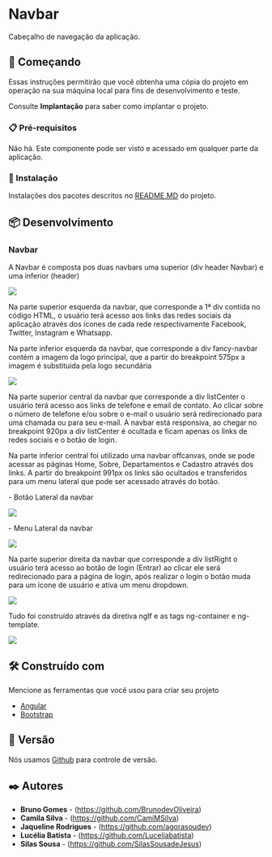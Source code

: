 # Navbar

Cabeçalho de navegação da aplicação.

## 🚀 Começando

Essas instruções permitirão que você obtenha uma cópia do projeto em operação na sua máquina local para fins de desenvolvimento e teste.

Consulte **Implantação** para saber como implantar o projeto.

### 📋 Pré-requisitos

Não há. Este componente pode ser visto e acessado em qualquer parte da aplicação.

### 🔧 Instalação

Instalações dos pacotes descritos no <a href="/README.md">README.MD</a> do projeto.

## 📦 Desenvolvimento

### Navbar
<p>A Navbar é composta pos duas navbars uma superior (div header Navbar) e uma inferior (header)</p>
<img src="/chatDialogFlow3/documentation/assets/Header_Navbar.png">
<br/>
<p>Na parte superior esquerda da navbar, que corresponde a 1ª div contida no código HTML, o usuário terá acesso aos links das redes sociais da aplicação através dos ícones de cada rede respectivamente Facebook, Twitter, Instagram e Whatsapp.</p>
<p>Na parte inferior esquerda da navbar, que corresponde a div fancy-navbar contém a imagem da logo principal, que a partir do breakpoint 575px a imagem é substituida pela logo secundária</p>
<img src="/chatDialogFlow3/documentation/assets/Navbar_respons2.png">
<br/>

<p>Na parte superior central da navbar que corresponde a div listCenter o usuário terá acesso aos links de telefone e email de contato. Ao clicar sobre o número de telefone e/ou sobre o e-mail o usuário será redirecionado para uma chamada ou para seu e-mail.
A navbar está responsiva, ao chegar no breakpoint 920px a div listCenter é ocultada e ficam apenas os links de redes sociais e o botão de login.</p>
<p>Na parte inferior central foi utilizado uma navbar offcanvas, onde se pode acessar as páginas Home, Sobre, Departamentos e Cadastro através dos links. A partir do breakpoint 991px os links são ocultados e transferidos para um menu lateral que pode ser acessado através do botão.</p>
<p>- Botão Lateral da navbar</p>
<img src="/chatDialogFlow3/documentation/assets/Navbar_respons.png">
<br/>
<p>- Menu Lateral da navbar</p>
<img src="/chatDialogFlow3/documentation/assets/menuLateral_navbar.png">
<br/>

<p>Na parte superior direita da navbar que corresponde a div listRight o usuário terá acesso ao botão de login (Entrar) ao clicar ele será redirecionado para a página de login, após realizar o login o botão muda para um ícone de usuário e ativa um menu dropdown.</p>
<img src="/chatDialogFlow3/documentation/assets/btn_header_navbar_dropdown.png">
<br/>
<p>Tudo foi construído através da diretiva ngIf e as tags ng-container e ng-template.</p>
<img src="/chatDialogFlow3/documentation/assets/ngif_navbar.png">
<br/>

## 🛠️ Construído com

Mencione as ferramentas que você usou para criar seu projeto

- [Angular](https://angular.io/)
- [Bootstrap](https://getbootstrap.com/docs/5.1/getting-started/introduction/)

## 📌 Versão

Nós usamos [Github](https://github.com/) para controle de versão. 

## ✒️ Autores

- **Bruno Gomes** - (https://github.com/BrunodevOliveira)
- **Camila Silva** - (https://github.com/CamiMSilva)
- **Jaqueline Rodrigues** - (https://github.com/agorasoudev)
- **Lucélia Batista** - (https://github.com/Luceliabatista)
- **Silas Sousa** - (https://github.com/SilasSousadeJesus)
